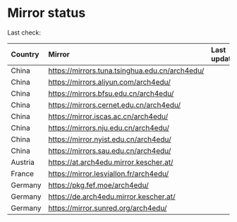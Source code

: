 <script src="./time.js"></script>
# Mirror status
Last check: <script type="text/javascript">localize(1713342119.7842512);</script>

|Country|Mirror|Last update|
|:------|:-----|:----------|
|China|https://mirrors.tuna.tsinghua.edu.cn/arch4edu/|<script type="text/javascript">localize(1713292038);</script>|
|China|https://mirrors.aliyun.com/arch4edu/|<script type="text/javascript">localize(1713292038);</script>|
|China|https://mirrors.bfsu.edu.cn/arch4edu/|<script type="text/javascript">localize(1713292038);</script>|
|China|https://mirrors.cernet.edu.cn/arch4edu/|<script type="text/javascript">localize(1713292038);</script>|
|China|https://mirror.iscas.ac.cn/arch4edu/|<script type="text/javascript">localize(1713292038);</script>|
|China|https://mirrors.nju.edu.cn/arch4edu/|<script type="text/javascript">localize(1713292038);</script>|
|China|https://mirror.nyist.edu.cn/arch4edu/|<script type="text/javascript">localize(1713292038);</script>|
|China|https://mirrors.sau.edu.cn/arch4edu/|<script type="text/javascript">localize(1713292038);</script>|
|Austria|https://at.arch4edu.mirror.kescher.at/|<script type="text/javascript">localize(1713292038);</script>|
|France|https://mirror.lesviallon.fr/arch4edu/|<script type="text/javascript">localize(1713292038);</script>|
|Germany|https://pkg.fef.moe/arch4edu/|<script type="text/javascript">localize(1713292038);</script>|
|Germany|https://de.arch4edu.mirror.kescher.at/|<script type="text/javascript">localize(1713292038);</script>|
|Germany|https://mirror.sunred.org/arch4edu/|<script type="text/javascript">localize(1713292038);</script>|

<script src="./tablefilter/tablefilter.js"></script>
<script src="./table.js"></script>